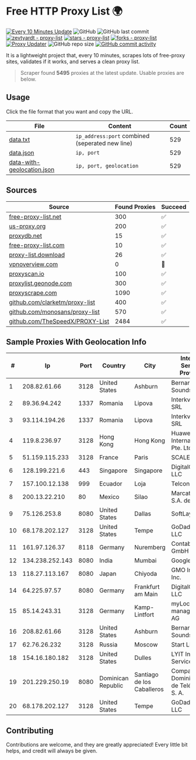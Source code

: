 
# Free HTTP Proxy List 🌍

[![Every 10 Minutes Update](https://github.com/mertguvencli/http-proxy-list/actions/workflows/main.yml/badge.svg?branch=main)](https://github.com/mertguvencli/http-proxy-list/actions/workflows/main.yml)
![GitHub](https://img.shields.io/github/license/mertguvencli/http-proxy-list)
![GitHub last commit](https://img.shields.io/github/last-commit/mertguvencli/http-proxy-list)
[![zevtyardt - proxy-list](https://img.shields.io/static/v1?label=zevtyardt&message=proxy-list&color=blue&logo=github)](https://github.com/zevtyardt/proxy-list "Go to GitHub repo")
[![stars - proxy-list](https://img.shields.io/github/stars/zevtyardt/proxy-list?style=social)](https://github.com/zevtyardt/proxy-list)
[![forks - proxy-list](https://img.shields.io/github/forks/zevtyardt/proxy-list?style=social)](https://github.com/zevtyardt/proxy-list)
[![Proxy Updater](https://github.com/zevtyardt/proxy-list/workflows/Proxy%20Updater/badge.svg)](https://github.com/zevtyardt/proxy-list/actions?query=workflow:"Proxy+Updater")
![GitHub repo size](https://img.shields.io/github/repo-size/zevtyardt/proxy-list)
[![GitHub commit activity](https://img.shields.io/github/commit-activity/m/zevtyardt/proxy-list?logo=commits)](https://github.com/zevtyardt/proxy-list/commits/main)

It is a lightweight project that, every 10 minutes, scrapes lots of free-proxy sites, validates if it works, and serves a clean proxy list.

> Scraper found **5495** proxies at the latest update. Usable proxies are below.

## Usage

Click the file format that you want and copy the URL.

|File|Content|Count|
|----|-------|-----|
|[data.txt](https://raw.githubusercontent.com/mertguvencli/http-proxy-list/main/proxy-list/data.txt)|`ip_address:port` combined (seperated new line)|529|
|[data.json](https://raw.githubusercontent.com/mertguvencli/http-proxy-list/main/proxy-list/data.json)|`ip, port`|529|
|[data-with-geolocation.json](https://raw.githubusercontent.com/mertguvencli/http-proxy-list/main/proxy-list/data-with-geolocation.json)|`ip, port, geolocation`|529|

## Sources

|Source|Found Proxies|Succeed|
|------|-------------|-------|
|[free-proxy-list.net](https://free-proxy-list.net)|300|✅|
|[us-proxy.org](https://www.us-proxy.org)|200|✅|
|[proxydb.net](http://proxydb.net)|15|✅|
|[free-proxy-list.com](https://free-proxy-list.com/?page=&port=&type%5B%5D=http&type%5B%5D=https&up_time=0&search=Search)|10|✅|
|[proxy-list.download](https://www.proxy-list.download/HTTP)|26|✅|
|[vpnoverview.com](https://vpnoverview.com/privacy/anonymous-browsing/free-proxy-servers)|0|🚫|
|[proxyscan.io](https://www.proxyscan.io)|100|✅|
|[proxylist.geonode.com](https://proxylist.geonode.com/api/proxy-list?limit=300&page=1&sort_by=lastChecked&sort_type=desc&protocols=http,https)|300|✅|
|[proxyscrape.com](https://api.proxyscrape.com/v2/?request=displayproxies&protocol=http&timeout=10000&country=all&ssl=all&anonymity=all)|1090|✅|
|[github.com/clarketm/proxy-list](https://raw.githubusercontent.com/clarketm/proxy-list/master/proxy-list-raw.txt)|400|✅|
|[github.com/monosans/proxy-list](https://raw.githubusercontent.com/monosans/proxy-list/main/proxies/http.txt)|570|✅|
|[github.com/TheSpeedX/PROXY-List](https://raw.githubusercontent.com/TheSpeedX/PROXY-List/master/http.txt)|2484|✅|


## Sample Proxies With Geolocation Info

|#|Ip|Port|Country|City|Internet Service Provider|
|-|--|----|-------|----|-------------------------|
|1|208.82.61.66|3128|United States|Ashburn|Bernardi Sounds|
|2|89.36.94.242|1337|Romania|Lipova|Interkvm Host SRL|
|3|93.114.194.26|1337|Romania|Lipova|Interkvm Host SRL|
|4|119.8.236.97|3128|Hong Kong|Hong Kong|Huawei International Pte. Ltd.|
|5|51.159.115.233|3128|France|Paris|SCALEWAY|
|6|128.199.221.6|443|Singapore|Singapore|DigitalOcean, LLC|
|7|157.100.12.138|999|Ecuador|Loja|Telconet S.A|
|8|200.13.22.210|80|Mexico|Silao|Marcatel Com, S.A. de C.V.|
|9|75.126.253.8|8080|United States|Dallas|SoftLayer|
|10|68.178.202.127|3128|United States|Tempe|GoDaddy.com, LLC|
|11|161.97.126.37|8118|Germany|Nuremberg|Contabo GmbH|
|12|134.238.252.143|8080|India|Mumbai|Google LLC|
|13|118.27.113.167|8080|Japan|Chiyoda|GMO Internet, Inc.|
|14|64.225.97.57|8080|Germany|Frankfurt am Main|DigitalOcean, LLC|
|15|85.14.243.31|3128|Germany|Kamp-Lintfort|myLoc managed IT AG|
|16|208.82.61.66|3128|United States|Ashburn|Bernardi Sounds|
|17|62.76.26.232|3128|Russia|Moscow|Start LLC|
|18|154.16.180.182|3128|United States|Dulles|LYIT Internet Services|
|19|201.229.250.19|8080|Dominican Republic|Santiago de los Caballeros|Compañía Dominicana de Teléfonos S. A.|
|20|68.178.202.127|3128|United States|Tempe|GoDaddy.com, LLC|



## Contributing

Contributions are welcome, and they are greatly appreciated! Every
little bit helps, and credit will always be given.

